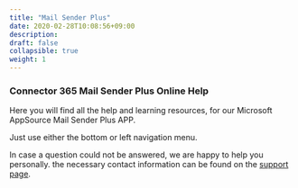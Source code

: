 ```yaml
---
title: "Mail Sender Plus"
date: 2020-02-28T10:08:56+09:00
description: 
draft: false
collapsible: true
weight: 1
---
```

### Connector 365 Mail Sender Plus Online Help

Here you will find all the help and learning resources, for our Microsoft AppSource Mail Sender Plus APP.

Just use either the bottom or left navigation menu.

In case a question could not be answered, we are happy to help you personally. the necessary contact information can be found on the [support page](/en-us/apps/mail-sender-plus/help-support/).

